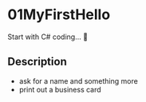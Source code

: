 # 01MyFirstHello
Start with C# coding... 🚕
## Description
* ask for a name and something more
* print out a business card
